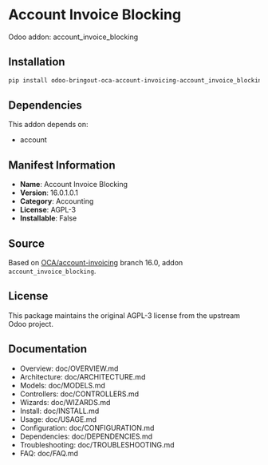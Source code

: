 # Account Invoice Blocking

Odoo addon: account_invoice_blocking

## Installation

```bash
pip install odoo-bringout-oca-account-invoicing-account_invoice_blocking
```

## Dependencies

This addon depends on:
- account

## Manifest Information

- **Name**: Account Invoice Blocking
- **Version**: 16.0.1.0.1
- **Category**: Accounting
- **License**: AGPL-3
- **Installable**: False

## Source

Based on [OCA/account-invoicing](https://github.com/OCA/account-invoicing) branch 16.0, addon `account_invoice_blocking`.

## License

This package maintains the original AGPL-3 license from the upstream Odoo project.

## Documentation

- Overview: doc/OVERVIEW.md
- Architecture: doc/ARCHITECTURE.md
- Models: doc/MODELS.md
- Controllers: doc/CONTROLLERS.md
- Wizards: doc/WIZARDS.md
- Install: doc/INSTALL.md
- Usage: doc/USAGE.md
- Configuration: doc/CONFIGURATION.md
- Dependencies: doc/DEPENDENCIES.md
- Troubleshooting: doc/TROUBLESHOOTING.md
- FAQ: doc/FAQ.md
